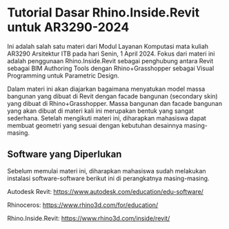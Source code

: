 # Tutorial Dasar Rhino.Inside.Revit untuk AR3290-2024
Ini adalah salah satu materi dari Modul Layanan Komputasi mata kuliah AR3290 Arsitektur ITB pada hari Senin, 1 April 2024. Fokus dari materi ini adalah penggunaan Rhino.Inside.Revit sebagai penghubung antara Revit sebagai BIM Authoring Tools dengan Rhino+Grasshopper sebagai Visual Programming untuk Parametric Design.

Dalam materi ini akan diajarkan bagaimana menyatukan model massa bangunan yang dibuat di Revit dengan facade bangunan (secondary skin) yang dibuat di Rhino+Grasshopper. Massa bangunan dan facade bangunan yang akan dibuat di materi kali ini merupakan bentuk yang sangat sederhana. Setelah mengikuti materi ini, diharapkan mahasiswa dapat membuat geometri yang sesuai dengan kebutuhan desainnya masing-masing. 

## Software yang Diperlukan

Sebelum memulai materi ini, diharapkan mahasiswa sudah melakukan instalasi software-software berikut ini di perangkatnya masing-masing.

Autodesk Revit: https://www.autodesk.com/education/edu-software/

Rhinoceros: https://www.rhino3d.com/for/education/

Rhino.Inside.Revit: https://www.rhino3d.com/inside/revit/
